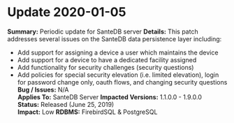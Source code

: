 # Update 2020-01-05

**Summary:** Periodic update for SanteDB server
**Details:** This patch addresses several issues on the SanteDB data persistence layer including:
* Add support for assigning a device a user which maintains the device
* Add support for a device to have a dedicated facility assigned
* Add functionality for security challenges (security questions)
* Add policies for special security elevation (i.e. limited elevation), login for password change only, oauth flows, and changing security questions
**Bug / Issues:** N/A  
**Applies To:** SanteDB Server 
**Impacted Versions:** 1.1.0.0 - 1.9.0.0   
**Status:** Released \(June 25, 2019\)  
**Impact:** Low
**RDBMS:** FirebirdSQL & PostgreSQL

